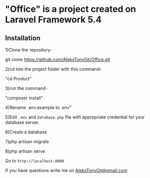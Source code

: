# "Office" is a project created on Laravel Framework 5.4

## Installation

1)Clone the repository-

git clone https://github.com/AleksTonyGit/Office.git


2)cd into the project folder with this command-

"cd Product"


3)run the command-

"composer install"


4)Rename .env.example to .env"




5)Edit `.env` and `database.php` file with appropriate credential for your database server.

6)Create a database


7)php artisan migrate


8)php artisan serve


Go to `http://localhost:8000`

If you have questions write me on AleksTonyGit@gmail.com